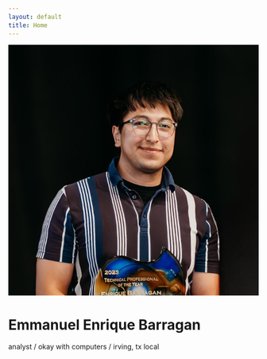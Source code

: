 ```yaml
---
layout: default
title: Home
---
```


<div class="flex justify-center mb-6">
  <img src="/assets/images/me.jpg" alt="Enrique" class="w-32 h-32 rounded-full object-cover border border-gray-300 shadow-sm">
</div>

<div class="mx-auto max-w-xl px-4 py-16 text-center space-y-10">
  <div>
    <h1 class="text-2xl font-semibold mb-2 font-sans">Emmanuel Enrique Barragan</h1>
    <p class="text-gray-600">analyst / okay with computers / irving, tx local</p>
  </div>
</div>
